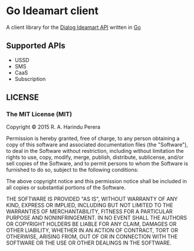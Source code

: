 Go Ideamart client
==================

A client library for the [Dialog Ideamart API](http://www.ideamart.lk/idea-pro) written in [Go](https://golang.org/)

## Supported APIs
  - USSD
  - SMS
  - CaaS
  - Subscription

 ## LICENSE

 ### The MIT License (MIT)

Copyright © 2015 R. A. Harindu Perera

Permission is hereby granted, free of charge, to any person obtaining a copy
of this software and associated documentation files (the "Software"), to deal
in the Software without restriction, including without limitation the rights
to use, copy, modify, merge, publish, distribute, sublicense, and/or sell
copies of the Software, and to permit persons to whom the Software is
furnished to do so, subject to the following conditions:

The above copyright notice and this permission notice shall be included in
all copies or substantial portions of the Software.

THE SOFTWARE IS PROVIDED "AS IS", WITHOUT WARRANTY OF ANY KIND, EXPRESS OR
IMPLIED, INCLUDING BUT NOT LIMITED TO THE WARRANTIES OF MERCHANTABILITY,
FITNESS FOR A PARTICULAR PURPOSE AND NONINFRINGEMENT. IN NO EVENT SHALL THE
AUTHORS OR COPYRIGHT HOLDERS BE LIABLE FOR ANY CLAIM, DAMAGES OR OTHER
LIABILITY, WHETHER IN AN ACTION OF CONTRACT, TORT OR OTHERWISE, ARISING FROM,
OUT OF OR IN CONNECTION WITH THE SOFTWARE OR THE USE OR OTHER DEALINGS IN
THE SOFTWARE.